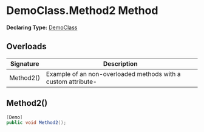 # DemoClass.Method2 Method

**Declaring Type:** [DemoClass](../DemoClass.md)

## Overloads

| Signature | Description                                                     |
| --------- | --------------------------------------------------------------- |
| Method2() | Example of an non\-overloaded methods with a custom attribute\- |

## Method2()

```csharp
[Demo]
public void Method2();
```
